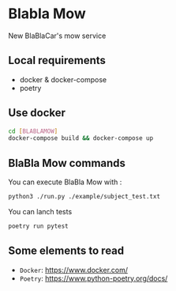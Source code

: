 # Blabla Mow
New BlaBlaCar's mow service

## Local requirements
- docker & docker-compose 
- poetry

## Use docker

```sh
cd [BLABLAMOW]
docker-compose build && docker-compose up
```

## BlaBla Mow commands

You can execute BlaBla Mow with :

```sh
python3 ./run.py ./example/subject_test.txt
```

You can lanch tests

```sh
poetry run pytest
```

## Some elements to read

- `Docker`: https://www.docker.com/<br/>
- `Poetry`: https://www.python-poetry.org/docs/<br/>